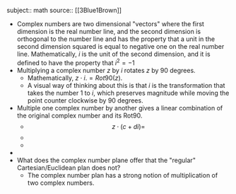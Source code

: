 subject:: math
source:: [[3Blue1Brown]]

- Complex numbers are two dimensional "vectors" where the first dimension is the real number line, and the second dimension is orthogonal to the number line and has the property that a unit in the second dimension squared is equal to negative one on the real number line. Mathematically, $i$ is the unit of the second dimension, and it is defined to have the property that $i^2 = -1$
- Multiplying a complex number $z$ by $i$ rotates $z$ by 90 degrees.
	- Mathematically, $z \cdot i. =Rot90(z)$.
	- A visual way of thinking about this is that $i$ is the transformation that takes the number 1 to $i$, which preserves magnitude while moving the point counter clockwise by 90 degrees.
- Multiple one complex number by another gives a linear combination of the original complex number and its Rot90.
	- $$
	  z \cdot (c + di) = 
	  $$
	-
	-
-
- What does the complex number plane offer that the "regular" Cartesian/Euclidean plan does not?
	- The complex number plan has a strong notion of multiplication of two complex numbers.
